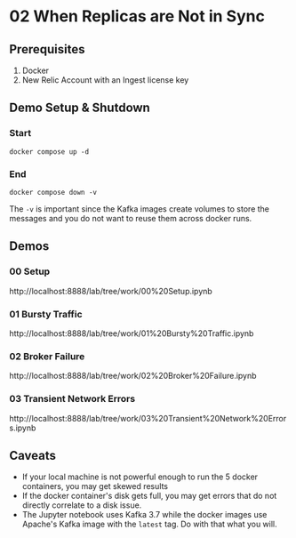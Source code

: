 # 02 When Replicas are Not in Sync

## Prerequisites
1. Docker
2. New Relic Account with an Ingest license key

## Demo Setup & Shutdown
### Start
```docker compose up -d```
### End
```docker compose down -v```

The ```-v``` is important since the Kafka images create volumes to store the messages and you do not want to reuse them across docker runs.

## Demos
### 00 Setup
http://localhost:8888/lab/tree/work/00%20Setup.ipynb
### 01 Bursty Traffic
http://localhost:8888/lab/tree/work/01%20Bursty%20Traffic.ipynb
### 02 Broker Failure
http://localhost:8888/lab/tree/work/02%20Broker%20Failure.ipynb
### 03 Transient Network Errors
http://localhost:8888/lab/tree/work/03%20Transient%20Network%20Errors.ipynb


## Caveats
- If your local machine is not powerful enough to run the 5 docker containers, you may get skewed results
- If the docker container's disk gets full, you may get errors that do not directly correlate to a disk issue.
- The Jupyter notebook uses Kafka 3.7 while the docker images use Apache's Kafka image with the ```latest``` tag. Do with that what you will.